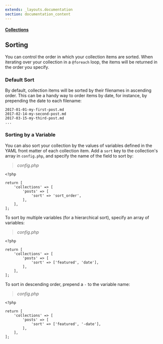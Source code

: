 ```yaml
---
extends: _layouts.documentation
section: documentation_content
---
```


#### [Collections](/docs/collections)
## Sorting

You can control the order in which your collection items are sorted. When iterating over your collection in a `@foreach` loop, the items will be returned in the order you specify.


### Default Sort

By default, collection items will be sorted by their filenames in ascending order. This can be a handy way to order items by date, for instance, by prepending the date to each filename:

```
2017-01-01-my-first-post.md
2017-02-14-my-second-post.md
2017-03-15-my-third-post.md
...
```

### Sorting by a Variable

You can also sort your collection by the values of variables defined in the YAML front matter of each collection item. Add a `sort` key to the collection's array in `config.php`, and specify the name of the field to sort by:

> _config.php_

```
<?php

return [
    'collections' => [
        'posts' => [
            'sort' => 'sort_order',
        ],
    ],
];
```

To sort by multiple variables (for a hierarchical sort), specify an array of variables:

> _config.php_

```
<?php

return [
    'collections' => [
        'posts' => [
            'sort' => ['featured', 'date'],
        ],
    ],
];
```

To sort in descending order, prepend a `-` to the variable name:

> _config.php_

```
<?php

return [
    'collections' => [
        'posts' => [
            'sort' => ['featured', '-date'],
        ],
    ],
];
```
